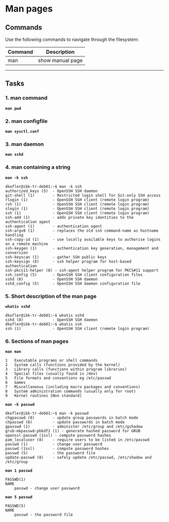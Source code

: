 # Man pages
## Commands
Use the following commands to navigate through the filesystem:

| Command | Description |
| ---| --- |
| man | show manual page |
---
## Tasks
### 1. man command
**`man pwd`**

### 2. man configfile
**`man sysctl.conf`**

### 3. man daemon
**`man sshd`**

### 4. man containing a string
**`man -k ssh`**
```
dkofler@ibk-tr-deb01:~$ man -k ssh
authorized_keys (5)  - OpenSSH SSH daemon
git-shell (1)        - Restricted login shell for Git-only SSH access
rlogin (1)           - OpenSSH SSH client (remote login program)
rsh (1)              - OpenSSH SSH client (remote login program)
slogin (1)           - OpenSSH SSH client (remote login program)
ssh (1)              - OpenSSH SSH client (remote login program)
ssh-add (1)          - adds private key identities to the authentication agent
ssh-agent (1)        - authentication agent
ssh-argv0 (1)        - replaces the old ssh command-name as hostname handling
ssh-copy-id (1)      - use locally available keys to authorise logins on a remote machine
ssh-keygen (1)       - authentication key generation, management and conversion
ssh-keyscan (1)      - gather SSH public keys
ssh-keysign (8)      - ssh helper program for host-based authentication
ssh-pkcs11-helper (8) - ssh-agent helper program for PKCS#11 support
ssh_config (5)       - OpenSSH SSH client configuration files
sshd (8)             - OpenSSH SSH daemon
sshd_config (5)      - OpenSSH SSH daemon configuration file
```

### 5. Short description of the man page
**`whatis sshd`**
```
dkofler@ibk-tr-deb01:~$ whatis sshd
sshd (8)             - OpenSSH SSH daemon
dkofler@ibk-tr-deb01:~$ whatis ssh
ssh (1)              - OpenSSH SSH client (remote login program)
```

### 6. Sections of man pages
**`man man`**
```
1   Executable programs or shell commands
2   System calls (functions provided by the kernel)
3   Library calls (functions within program libraries)
4   Special files (usually found in /dev)
5   File formats and conventions eg /etc/passwd
6   Games
7   Miscellaneous (including macro packages and conventions)
8   System administration commands (usually only for root)
9   Kernel routines [Non standard]
```

**`man -k passwd`**
```
dkofler@ibk-tr-deb01:~$ man -k passwd
chgpasswd (8)        - update group passwords in batch mode
chpasswd (8)         - update passwords in batch mode
gpasswd (1)          - administer /etc/group and /etc/gshadow
grub-mkpasswd-pbkdf2 (1) - generate hashed password for GRUB
openssl-passwd (1ssl) - compute password hashes
pam_localuser (8)    - require users to be listed in /etc/passwd
passwd (1)           - change user password
passwd (1ssl)        - compute password hashes
passwd (5)           - the password file
update-passwd (8)    - safely update /etc/passwd, /etc/shadow and /etc/group
```

**`man 1 passwd`**
```
PASSWD(1)
NAME
    passwd - change user password

```

**`man 5 passwd`**
```
PASSWD(5)
NAME
    passwd - the password file
```